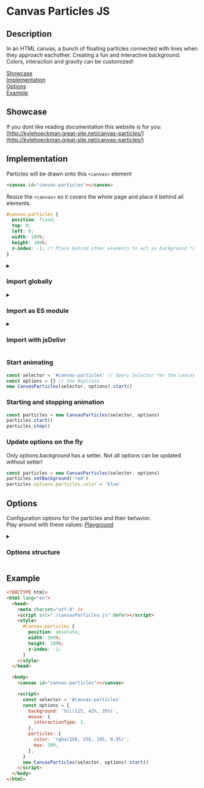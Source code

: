 # Canvas Particles JS

## Description

In an HTML canvas, a bunch of floating particles connected with lines when they approach eachother.
Creating a fun and interactive background. Colors, interaction and gravity can be customized!

[Showcase](#showcase)<br>
[Implementation](#implementation)<br>
[Options](#options)<br>
[Example](#example)

## Showcase

If you dont like reading documentation this website is for you:<br>
[http://kylehoeckman.great-site.net/canvas-particles/](http://kylehoeckman.great-site.net/canvas-particles/)

## Implementation

Particles will be drawn onto this `<canvas>` element

```html
<canvas id="canvas-particles"></canvas>
```

Resize the `<canvas>` so it covers the whole page and place it behind all elements.

```css
#canvas-particles {
  position: fixed;
  top: 0;
  left: 0;
  width: 100%;
  height: 100%;
  z-index: -1; /* Place behind other elements to act as background */
}
```

<details>
  <summary><h3>Import globally</h3></summary>
  
  Add a `<script>` element in the `<head>` to import the *canvasParticles.js* file.<br>
  ```html
  <head>
    <script src="./canvasParticles.js" defer></script>
  </head>
  ```

Add an inline `<script>` element at the very bottom of the `<body>`.

```html
<body>
  ...

  <script>
    const initParticles = () => {
      const selector = '#canvas-particles' // Query Selector for the canvas
      const options = {} // See #options
      new CanvasParticles(selector, options).start()
    }
    document.addEventListener('DOMContentLoaded', initParticles)
  </script>
</body>
```

</details>

<details>
  <summary><h3>Import as ES module</h3></summary>

Be aware that using ES modules is only possible when running the application on a (local) server.<br>
[Same Origin Policy](https://developer.mozilla.org/en-US/docs/Web/Security/Same-origin_policy)

Add a `<script>` element in the `<head>` to import _initParticles.js_.

```html
<head>
  <script src="./initParticles.js" type="module"></script>
</head>
```

Inside _initParticles.js_:

```js
import CanvasParticles from './canvasParticles.mjs'

const selector = '#canvas-particles' // Query Selector for the canvas
const options = {} // See #options
new CanvasParticles(selector, options).start()
```

</details>

<details>
  <summary><h3>Import with jsDelivr</h3></summary>

Add the following `<script>` elements in the `<head>`:

```html
<head>
  <script src="https://cdn.jsdelivr.net/npm/canvasparticles-js@3.2/canvasParticles.min.js" defer></script>
</head>
```

</details>

### Start animating

```js
const selector = '#canvas-particles' // Query Selector for the canvas
const options = {} // See #options
new CanvasParticles(selector, options).start()
```

### Starting and stopping animation

```js
const particles = new CanvasParticles(selector, options)
particles.start()
particles.stop()
```

### Update options on the fly

Only options.background has a setter.
Not all options can be updated without setter!

```js
const particles = new CanvasParticles(selector, options)
particles.setBackground('red')
particles.options.particles.color = 'blue'
```

## Options

Configuration options for the particles and their behavior.<br>
Play around with these values: [Playground](http://kylehoeckman.great-site.net/canvas-particles/#playground)

<details>
  <summary><h3>Options structure</h3></summary>

The default value will be used when an option is assigned an invalid value.<br>
All recommendations are for a 179 particles at 60 updates/s. (see options.particles.ppm)

```js
const options = {
  /** @param {string} [options.background=false] - Background of the canvas. Can be any CSS supported value for the background property.
   * @note No background will be set if background is not a string.
   */
  background: 'linear-gradient(115deg, #354089, black)',

  /** @param {integer} [options.framesPerUpdate=1] - How many times the same frame will be shown before an update happens.
   * @example 60 fps / 2 framesPerUpdate = 30 updates/s
   * @example 144 fps / 3 framesPerUpdate = 48 updates/s
   * */
  framesPerUpdate: 1, // recommended: 1 - 3

  /** @param {boolean} [options.resetOnResize=false] - Create new particles when the canvas gets resized.
   * @info If false, will instead add or remove a few particles to match particles.ppm
   */
  resetOnResize: false,

  /** @param {Object} [options.mouse] - Mouse interaction settings. */
  mouse: {
    /** @param {0|1|2} [options.mouse.interactionType=1] - The type of interaction the mouse will have with particles.
     * 0 = No interaction.
     * 1 = The mouse can visually shift the particles.
     * 2 = The mouse can move the particles.
     * @note mouse.distRatio should be less than 1 to allow dragging, closer to 0 is easier to drag
     */
    interactionType: 2,

    /** @param {float} [options.mouse.connectDistMult=2÷3] - The maximum distance for the mouse to interact with the particles.
     * The value is multiplied by particles.connectDistance
     * @example 0.8 connectDistMult * 150 particles.connectDistance = 120 pixels
     */
    connectDistMult: 0.8,

    /** @param {number} [options.mouse.distRatio=2÷3] - All particles within set radius from the mouse will be drawn to mouse.connectDistance pixels from the mouse.
     * @example radius = 150 connectDistance / 0.4 distRatio = 375 pixels
     * @note Keep this value above mouse.connectDistMult
     */
    distRatio: 1, // recommended: 0.2 - 1
  },

  /** @param {Object} [options.particles] - Particle settings. */
  particles: {
    /** param {string} [options.particles.color='black'] - The color of the particles and their connections. Can be any CSS supported color format. */
    color: '#88c8ffa0',

    /** @param {number} [options.particles.ppm=100] - Particles per million (ppm).
     * This determines how many particles are created per million pixels of the canvas.
     * @example FHD on Chrome = 1920 width * 937 height = 1799040 pixels; 1799040 pixels * 100 ppm / 1000000 = 179.904 = 179 particles
     * @important The amount of particles exponentially reduces performance.
     * People with large screens will have a bad experience with high values.
     * One solution is to increase particles.connectDistance and decrease this value.
     */
    ppm: 100, // recommended: < 120

    /** @param {number} [options.particles.max=500] - The maximum number of particles allowed. */
    max: 200, // recommended: < 500

    /** @param {number} [options.particles.maxWork=Infinity] - The maximum "work" a particle can perform before its connections are no longer drawn.
     * @example 10 maxWork = 10 * 150 connectDistance = max 1500 pixels of lines drawn per particle
     * @important Low values will stabilize performance at the cost of creating an ugly effect where connections may flicker.
     */
    maxWork: 10,

    /** @param {number} [options.particles.connectDistance=150] - The maximum distance for a connection between 2 particles.
     * @note Heavily affects performance. */
    connectDistance: 150,

    /** @param {number} [options.particles.relSpeed=1] - The relative moving speed of the particles.
     * The moving speed is a random value between 0.5 and 1 pixels per update.
     * @example 2 relSpeed = 1 to 2 pixels per update
     * @example 0.5 relSpeed = 0.25 to 0.5 pixels per update
     */
    relSpeed: 0.8,

    /** @param {number} [options.particles.rotationSpeed=2] - The speed at which the particles randomly changes direction.
     * @example 1 rotationSpeed = max direction change of 0.01 radians per update
     */
    rotationSpeed: 1, // recommended: < 10
  },

  /** @param {Object} [options.gravity] - Gravitational force settings.
   * @important Heavily reduces performance if gravity.repulsive or gravity.pulling is not equal to 0
   */
  gravity: {
    /** @param {number} [options.gravity.repulsive=0] - The repulsive force between particles. */
    repulsive: 2, // recommended: 0.50 - 5.00

    /** @param {number} [options.gravity.pulling=0] - The attractive force pulling particles together. Works poorly if `gravity.repulsive` is too low.
     * @note gravity.repulsive should be great enough to prevent forming a singularity.
     */
    pulling: 0.0, // recommended: 0.01 - 0.10

    /** @param {number} [options.gravity.friction=0.9] -  The smoothness of the gravitational forces.
     * The force gets multiplied by the fricion every update.
     * @example force after x updates = force * friction ** x
     */
    friction: 0.8, // recommended: 0.500 - 0.999
  },
}
```

</details>

## Example

```html
<!DOCTYPE html>
<html lang="en">
  <head>
    <meta charset="utf-8" />
    <script src="./canvasParticles.js" defer></script>
    <style>
      #canvas-particles {
        position: absolute;
        width: 100%;
        height: 100%;
        z-index: -1;
      }
    </style>
  </head>

  <body>
    <canvas id="canvas-particles"></canvas>

    <script>
      const selector = '#canvas-particles'
      const options = {
        background: 'hsl(125, 42%, 35%)',
        mouse: {
          interactionType: 2,
        },
        particles: {
          color: 'rgba(150, 255, 105, 0.95)',
          max: 200,
        },
      }
      new CanvasParticles(selector, options).start()
    </script>
  </body>
</html>
```
